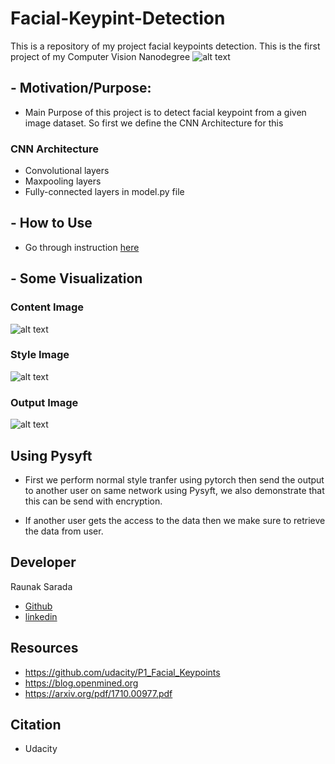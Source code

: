 # Facial-Keypint-Detection
This is a repository of my project facial keypoints detection. This is the first project of my Computer Vision  Nanodegree
![alt text](https://github.com/raunak222/Facial-Keypint-Detection/blob/master/key_pts_example.png)


## - Motivation/Purpose: 
- Main Purpose of this project is to detect facial keypoint from a given image dataset. So first we define the CNN Architecture for this 
### CNN Architecture
- Convolutional layers
- Maxpooling layers
- Fully-connected layers
in model.py file

## - How to Use 
- Go through instruction [here](https://github.com/raunak222/Facial-Keypint-Detection/blob/master/Instruction.txt)

## - Some Visualization
 ### Content Image
 ![alt text](https://github.com/raunak222/Facial-Keypint-Detection/blob/master/haar_cascade_ex.png)
### Style Image
![alt text](https://github.com/raunak222/Facial-Keypint-Detection/blob/master/detect.png)
### Output Image
![alt text](https://github.com/raunak222/Facial-Keypint-Detection/blob/master/download%20(1).png)
## Using Pysyft
 - First we perform normal style tranfer using pytorch then send the output to another user on same network using Pysyft, we also demonstrate that this can be send with encryption.

- If another user gets the access to the data then we make sure to retrieve the data from user.
## Developer 
  Raunak Sarada  
  - [Github](https://github.com/raunak222) 
  - [linkedin](https://www.linkedin.com/in/raunak-sarada)
## Resources 
- https://github.com/udacity/P1_Facial_Keypoints
- https://blog.openmined.org
- https://arxiv.org/pdf/1710.00977.pdf

## Citation
- Udacity
